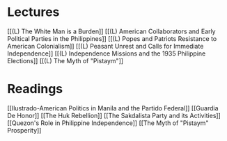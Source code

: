 # Lectures
[[(L) The White Man is a Burden]]
[[(L) American Collaborators and Early Political Parties in the Philippines]]
[[(L) Popes and Patriots Resistance to American Colonialism]]
[[(L) Peasant Unrest and Calls for Immediate Independence]]
[[(L) Independence Missions and the 1935 Philippine Elections]]
[[(L) The Myth of "Pistaym"]]

# Readings
[[Ilustrado-American Politics in Manila and the Partido Federal]]
[[Guardia De Honor]]
[[The Huk Rebellion]]
[[The Sakdalista Party and its Activities]]
[[Quezon's Role in Philippine Independence]]
[[The Myth of "Pistaym" Prosperity]]